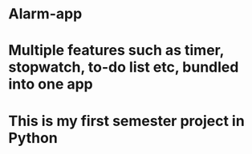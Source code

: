 # Alarm-app
# Multiple features such as timer, stopwatch, to-do list etc, bundled into one app
# This is my first semester project in Python
